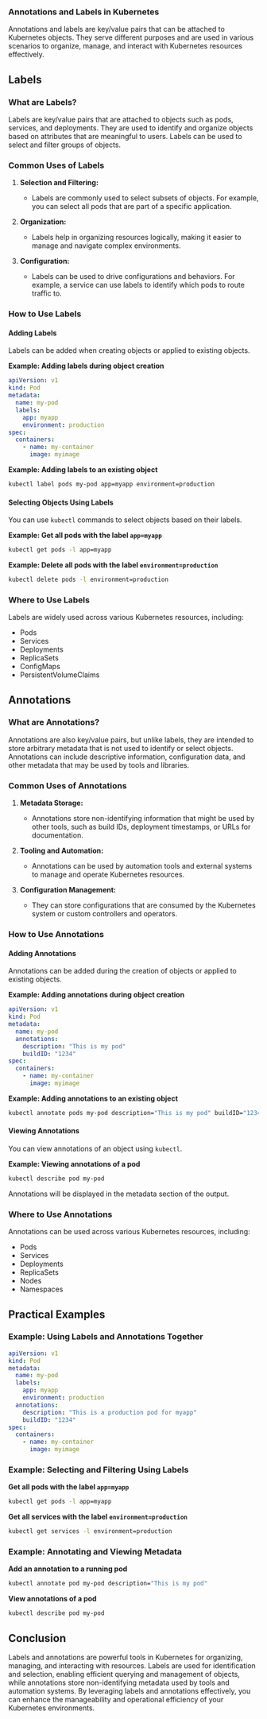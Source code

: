 ### Annotations and Labels in Kubernetes

Annotations and labels are key/value pairs that can be attached to Kubernetes objects. They serve different purposes and are used in various scenarios to organize, manage, and interact with Kubernetes resources effectively.

## Labels

### What are Labels?

Labels are key/value pairs that are attached to objects such as pods, services, and deployments. They are used to identify and organize objects based on attributes that are meaningful to users. Labels can be used to select and filter groups of objects.

### Common Uses of Labels

1. **Selection and Filtering:**

   - Labels are commonly used to select subsets of objects. For example, you can select all pods that are part of a specific application.

2. **Organization:**

   - Labels help in organizing resources logically, making it easier to manage and navigate complex environments.

3. **Configuration:**
   - Labels can be used to drive configurations and behaviors. For example, a service can use labels to identify which pods to route traffic to.

### How to Use Labels

#### Adding Labels

Labels can be added when creating objects or applied to existing objects.

**Example: Adding labels during object creation**

```yaml
apiVersion: v1
kind: Pod
metadata:
  name: my-pod
  labels:
    app: myapp
    environment: production
spec:
  containers:
    - name: my-container
      image: myimage
```

**Example: Adding labels to an existing object**

```sh
kubectl label pods my-pod app=myapp environment=production
```

#### Selecting Objects Using Labels

You can use `kubectl` commands to select objects based on their labels.

**Example: Get all pods with the label `app=myapp`**

```sh
kubectl get pods -l app=myapp
```

**Example: Delete all pods with the label `environment=production`**

```sh
kubectl delete pods -l environment=production
```

### Where to Use Labels

Labels are widely used across various Kubernetes resources, including:

- Pods
- Services
- Deployments
- ReplicaSets
- ConfigMaps
- PersistentVolumeClaims

## Annotations

### What are Annotations?

Annotations are also key/value pairs, but unlike labels, they are intended to store arbitrary metadata that is not used to identify or select objects. Annotations can include descriptive information, configuration data, and other metadata that may be used by tools and libraries.

### Common Uses of Annotations

1. **Metadata Storage:**

   - Annotations store non-identifying information that might be used by other tools, such as build IDs, deployment timestamps, or URLs for documentation.

2. **Tooling and Automation:**

   - Annotations can be used by automation tools and external systems to manage and operate Kubernetes resources.

3. **Configuration Management:**
   - They can store configurations that are consumed by the Kubernetes system or custom controllers and operators.

### How to Use Annotations

#### Adding Annotations

Annotations can be added during the creation of objects or applied to existing objects.

**Example: Adding annotations during object creation**

```yaml
apiVersion: v1
kind: Pod
metadata:
  name: my-pod
  annotations:
    description: "This is my pod"
    buildID: "1234"
spec:
  containers:
    - name: my-container
      image: myimage
```

**Example: Adding annotations to an existing object**

```sh
kubectl annotate pods my-pod description="This is my pod" buildID="1234"
```

#### Viewing Annotations

You can view annotations of an object using `kubectl`.

**Example: Viewing annotations of a pod**

```sh
kubectl describe pod my-pod
```

Annotations will be displayed in the metadata section of the output.

### Where to Use Annotations

Annotations can be used across various Kubernetes resources, including:

- Pods
- Services
- Deployments
- ReplicaSets
- Nodes
- Namespaces

## Practical Examples

### Example: Using Labels and Annotations Together

```yaml
apiVersion: v1
kind: Pod
metadata:
  name: my-pod
  labels:
    app: myapp
    environment: production
  annotations:
    description: "This is a production pod for myapp"
    buildID: "1234"
spec:
  containers:
    - name: my-container
      image: myimage
```

### Example: Selecting and Filtering Using Labels

**Get all pods with the label `app=myapp`**

```sh
kubectl get pods -l app=myapp
```

**Get all services with the label `environment=production`**

```sh
kubectl get services -l environment=production
```

### Example: Annotating and Viewing Metadata

**Add an annotation to a running pod**

```sh
kubectl annotate pod my-pod description="This is my pod"
```

**View annotations of a pod**

```sh
kubectl describe pod my-pod
```

## Conclusion

Labels and annotations are powerful tools in Kubernetes for organizing, managing, and interacting with resources. Labels are used for identification and selection, enabling efficient querying and management of objects, while annotations store non-identifying metadata used by tools and automation systems. By leveraging labels and annotations effectively, you can enhance the manageability and operational efficiency of your Kubernetes environments.
